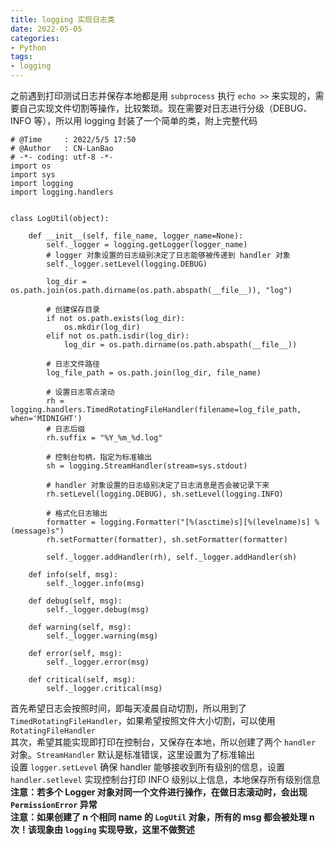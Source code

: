 ```yaml
---
title: logging 实现日志类
date: 2022-05-05
categories: 
- Python
tags:
- logging
---
```



之前遇到打印测试日志并保存本地都是用 `subprocess` 执行 `echo >>` 来实现的，需要自己实现文件切割等操作，比较繁琐。现在需要对日志进行分级（DEBUG、INFO 等），所以用 logging 封装了一个简单的类，附上完整代码

```
# @Time     : 2022/5/5 17:50
# @Author   : CN-LanBao
# -*- coding: utf-8 -*-
import os
import sys
import logging
import logging.handlers


class LogUtil(object):

    def __init__(self, file_name, logger_name=None):
        self._logger = logging.getLogger(logger_name)
        # logger 对象设置的日志级别决定了日志能够被传递到 handler 对象
        self._logger.setLevel(logging.DEBUG)

        log_dir = os.path.join(os.path.dirname(os.path.abspath(__file__)), "log")

        # 创建保存目录
        if not os.path.exists(log_dir):
            os.mkdir(log_dir)
        elif not os.path.isdir(log_dir):
            log_dir = os.path.dirname(os.path.abspath(__file__))

        # 日志文件路径
        log_file_path = os.path.join(log_dir, file_name)

        # 设置日志零点滚动
        rh = logging.handlers.TimedRotatingFileHandler(filename=log_file_path, when='MIDNIGHT')
        # 日志后缀
        rh.suffix = "%Y_%m_%d.log"

        # 控制台句柄，指定为标准输出
        sh = logging.StreamHandler(stream=sys.stdout)

        # handler 对象设置的日志级别决定了日志消息是否会被记录下来
        rh.setLevel(logging.DEBUG), sh.setLevel(logging.INFO)

        # 格式化日志输出
        formatter = logging.Formatter("[%(asctime)s][%(levelname)s] %(message)s")
        rh.setFormatter(formatter), sh.setFormatter(formatter)

        self._logger.addHandler(rh), self._logger.addHandler(sh)

    def info(self, msg):
        self._logger.info(msg)

    def debug(self, msg):
        self._logger.debug(msg)

    def warning(self, msg):
        self._logger.warning(msg)

    def error(self, msg):
        self._logger.error(msg)

    def critical(self, msg):
        self._logger.critical(msg)

```
首先希望日志会按照时间，即每天凌晨自动切割，所以用到了 `TimedRotatingFileHandler`，如果希望按照文件大小切割，可以使用 `RotatingFileHandler`  
其次，希望其能实现即打印在控制台，又保存在本地，所以创建了两个 `handler` 对象。`StreamHandler` 默认是标准错误，这里设置为了标准输出  
设置 `logger.setLevel` 确保 handler 能够接收到所有级别的信息，设置 `handler.setlevel` 实现控制台打印 INFO 级别以上信息，本地保存所有级别信息  
**注意：若多个 Logger 对象对同一个文件进行操作，在做日志滚动时，会出现 `PermissionError` 异常**  
**注意：如果创建了 n 个相同 name 的 `LogUtil` 对象，所有的 msg 都会被处理 n 次！该现象由 `logging` 实现导致，这里不做赘述**

